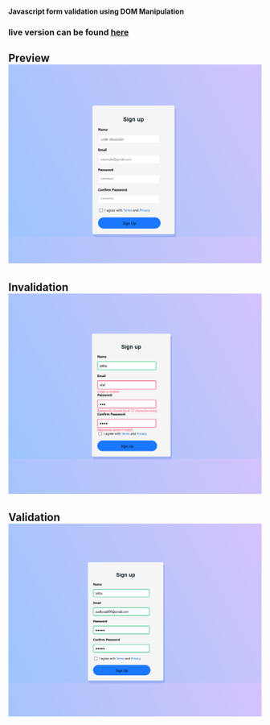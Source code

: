 #### Javascript form validation using DOM Manipulation

### live version can be found [here](https://statuesque-pony-b0928f.netlify.app/)
## Preview ![Preview](./images/preview.png)
## Invalidation ![Invalidation](./images/invalid.png)
## Validation ![Validation](./images/valid.png)